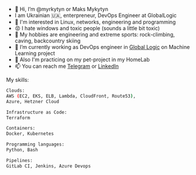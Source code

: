 - 👋 Hi, I’m @myrkytyn or Maks Mykytyn
- I am Ukrainian 🇺🇦, enterpreneur, DevOps Engineer at GlobalLogic
- 👀 I'm interested in Linux, networks, engineering and programming
- 😡 I hate windows and toxic people (sounds a little bit toxic)
- 👀 My hobbies are engineering and extreme sports: rock-climbing, caving, backcountry skiing
- 🌱 I’m currently working as DevOps engineer in [Global Logic](https://www.globallogic.com/) on Machine Learning project
- 🌱 Also I'm practicing on my pet-project in my HomeLab
- 📫 You can reach me [Telegram](https://t.me/myrkytyn) or [LinkedIn](https://www.linkedin.com/in/myrkytyn/)

My skills:

```bash
Clouds:
AWS (EC2, EKS, ELB, Lambda, CloudFront, Route53),
Azure, Hetzner Cloud

Infrastructure as Code:
Terraform

Containers:
Docker, Kubernetes

Programming languages:
Python, Bash 

Pipelines:
GitLab CI, Jenkins, Azure Devops
```
